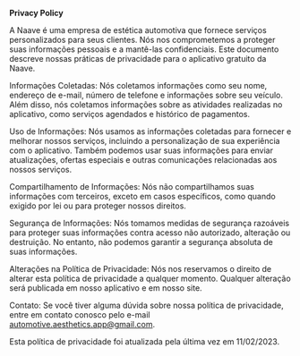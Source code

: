 **Privacy Policy**

A Naave é uma empresa de estética automotiva que fornece serviços personalizados para seus clientes. Nós nos comprometemos a proteger suas informações pessoais e a mantê-las confidenciais. Este documento descreve nossas práticas de privacidade para o aplicativo gratuito da Naave.

Informações Coletadas:
Nós coletamos informações como seu nome, endereço de e-mail, número de telefone e informações sobre seu veículo. Além disso, nós coletamos informações sobre as atividades realizadas no aplicativo, como serviços agendados e histórico de pagamentos.

Uso de Informações:
Nós usamos as informações coletadas para fornecer e melhorar nossos serviços, incluindo a personalização de sua experiência com o aplicativo. Também podemos usar suas informações para enviar atualizações, ofertas especiais e outras comunicações relacionadas aos nossos serviços.

Compartilhamento de Informações:
Nós não compartilhamos suas informações com terceiros, exceto em casos específicos, como quando exigido por lei ou para proteger nossos direitos.

Segurança de Informações:
Nós tomamos medidas de segurança razoáveis para proteger suas informações contra acesso não autorizado, alteração ou destruição. No entanto, não podemos garantir a segurança absoluta de suas informações.

Alterações na Política de Privacidade:
Nós nos reservamos o direito de alterar esta política de privacidade a qualquer momento. Qualquer alteração será publicada em nosso aplicativo e em nosso site.

Contato:
Se você tiver alguma dúvida sobre nossa política de privacidade, entre em contato conosco pelo e-mail automotive.aesthetics.app@gmail.com.

Esta política de privacidade foi atualizada pela última vez em 11/02/2023.
